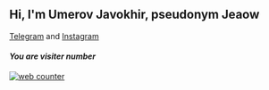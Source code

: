 ## Hi, I'm Umerov Javokhir, pseudonym Jeaow

[Telegram](https://t.me/yaeow1) and [Instagram](https://www.instagram.com/1yaeow)

#### ***You are visiter number*** <br>
<a href="https://smallcounter.com"><img src="https://smallcounter.com/count.php?c_style=13&id=1644944094" border=0 alt="web counter"></a><br><a href="https://smallcounter.com" style="font-size:9px;"></a><br>

